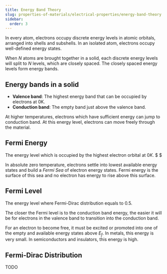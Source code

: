 ```yaml
---
title: Energy Band Theory
slug: properties-of-materials/electrical-properties/energy-band-theory
sidebar:
  order: 3
---
```


In every atom, electrons occupy discrete energy levels in atomic orbitals,
arranged into shells and subshells. In an isolated atom, electrons occupy
well-defined energy states.

When $N$ atoms are brought together in a solid, each discrete energy levels will
split to $N$ levels, which are closely spaced. The closely spaced energy levels
form energy bands.

## Energy bands in a solid

- **Valence band**: The highest energy band that can be occupied by electrons at
  $0\text{K}$.
- **Conduction band**: The empty band just above the valence band.

At higher temperatures, electrons which have sufficient energy can jump to
conduction band. At this energy level, electrons can move freely through the
material.

## Fermi Energy

The energy level which is occupied by the highest electron orbital at $0K$. $ $

In absolute zero temperature, electrons settle into lowest available energy
states and build a _Fermi Sea_ of electron energy states. Fermi energy is the
surface of this sea and no electron has energy to rise above this surface.

## Fermi Level

The energy level where Fermi-Dirac distribution equals to 0.5.

The closer the Fermi level is to the conduction band energy, the easier it will
be for electrons in the valence band to transition into the conduction band.

For an electron to become free, it must be excited or promoted into one of the
empty and available energy states above $E_f$. In metals, this energy is very
small. In semiconductors and insulators, this energy is high.

## Fermi-Dirac Distribution

TODO
